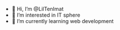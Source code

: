 - 👋 Hi, I’m @LilTenImat
- 👀 I’m interested in IT sphere
- 🌱 I’m currently learning web development

<!---
LilTenImat/LilTenImat is a ✨ special ✨ repository because its `README.md` (this file) appears on your GitHub profile.
You can click the Preview link to take a look at your changes.
--->
